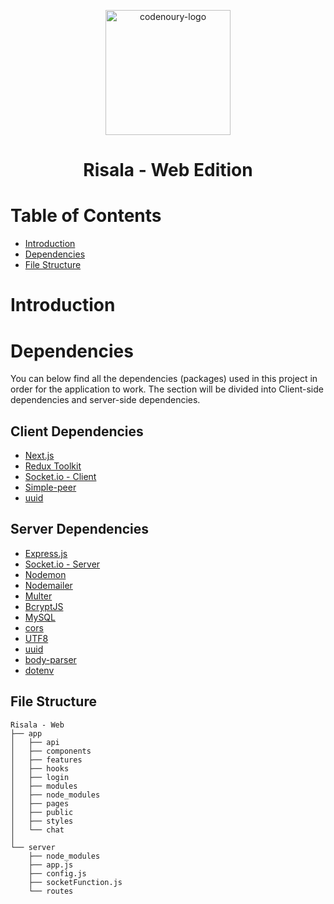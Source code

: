 <p align="center">
  <a href="https://www.gatsbyjs.com">
    <img alt="codenoury-logo" src="https://datablock.dev/assets/logo-long-yellow.svg" width="200" />
  </a>
</p>
<h1 align="center">
  Risala - Web Edition
</h1>

# Table of Contents
  - [Introduction](#introduction)
  - [Dependencies](#dependencies)
  - [File Structure](#filestructure)

  
# Introduction
 
# Dependencies
You can below find all the dependencies (packages) used in this project in order for the application to work. The section will be divided into Client-side dependencies and server-side dependencies.
 
 ## Client Dependencies
 -  [Next.js](https://github.com/vercel/next.js/)
 -  [Redux Toolkit](https://github.com/reduxjs/redux-toolkit)
 -  [Socket.io - Client](https://github.com/socketio/socket.io-client)
 -  [Simple-peer](https://github.com/feross/simple-peer/tree/9ea1805d992a8164a42b750160ed3425f2a494f1)
 -  [uuid](https://github.com/uuidjs/uuid)
 
 ## Server Dependencies
 - [Express.js](https://github.com/expressjs/express)
 - [Socket.io - Server](https://github.com/socketio/socket.io)
 - [Nodemon](https://github.com/remy/nodemon)
 - [Nodemailer](https://github.com/nodemailer/nodemailer)
 - [Multer](https://github.com/expressjs/multer)
 - [BcryptJS](https://github.com/kelektiv/node.bcrypt.js)
 - [MySQL](https://github.com/mysqljs/mysql)
 - [cors](https://www.npmjs.com/package/cors)
 - [UTF8](https://www.npmjs.com/package/utf8)
 - [uuid](https://github.com/uuidjs/uuid)
 - [body-parser](https://www.npmjs.com/package/body-parser)
 - [dotenv](https://www.npmjs.com/package/dotenv)
 
 ## File Structure
    Risala - Web
    ├── app
    │   ├── api
    │   ├── components
    │   ├── features
    │   ├── hooks
    │   ├── login
    │   ├── modules
    │   ├── node_modules
    │   ├── pages
    │   ├── public
    │   ├── styles
    │   └── chat
    │
    └── server
        ├── node_modules
        ├── app.js
        ├── config.js
        ├── socketFunction.js
        └── routes
              
